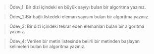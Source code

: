 > Ödev_1: Bir dizi içindeki en büyük sayıyı bulan bir algoritma yazınız.

> Ödev_2:Bir bağlı listedeki eleman sayısını bulan bir algoritma yazınız.

> Ödev_3: Bir dizi içindeki tekrar eden elemanları bulan bir algoritma yazınız.

> Ödev_4: Verilen bir metin listesinde belirli bir metinden başlayan kelimeleri bulan bir algoritma yazınız.
